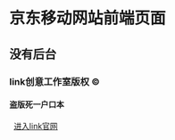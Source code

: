 # 京东移动网站前端页面
## 没有后台
### link创意工作室版权 ©
#### 盗版死一户口本
 
<a href='http://www.link97.com'>进入link官网</a> 
